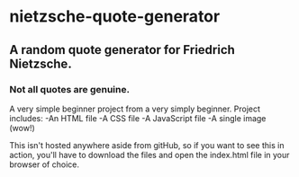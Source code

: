 # nietzsche-quote-generator
## A random quote generator for Friedrich Nietzsche. 
### Not all quotes are genuine.

A very simple beginner project from a very simply beginner.
Project includes:
  -An HTML file
  -A CSS file
  -A JavaScript file
  -A single image (wow!)
  
This isn't hosted anywhere aside from gitHub, so if you want to see this in action, you'll have to download the files and open the index.html file in your browser of choice.
